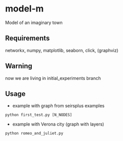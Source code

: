 # model-m
Model of an imaginary town 

## Requirements 

networkx, numpy, matplotlib, seaborn, click, (graphviz)

## Warning 
now we are living in initial_experiments branch 


## Usage 
 - example with graph from seirsplus examples 
```
python first_test.py [N_NODES] 
```

- example with Verona city (graph with layers)
```
python romeo_and_juliet.py 
```
